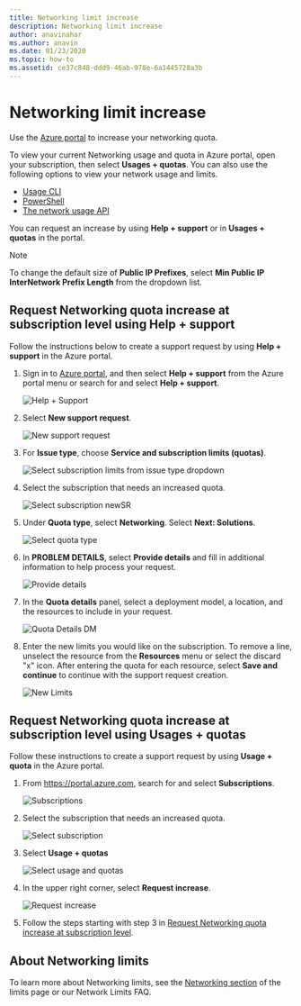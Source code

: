 ```yaml
---
title: Networking limit increase
description: Networking limit increase
author: anavinahar
ms.author: anavin
ms.date: 01/23/2020
ms.topic: how-to
ms.assetid: ce37c848-ddd9-46ab-978e-6a1445728a3b
---
```


# Networking limit increase

Use the [Azure portal](https://portal.azure.com) to increase your networking quota.

To view your current Networking usage and quota in Azure portal, open your subscription, then select **Usages + quotas**. You can also use the following options to view your network usage and limits.

* [Usage CLI](/cli/azure/network#az_network_list_usages)
* [PowerShell](/powershell/module/azurerm.network/get-azurermnetworkusage)
* [The network usage API](/rest/api/virtualnetwork/virtualnetworks/listusage)

You can request an increase by using **Help + support** or in **Usages + quotas** in the portal.

> [!Note]
> To change the default size of **Public IP Prefixes**, select **Min Public IP InterNetwork Prefix Length** from the dropdown list.

## Request Networking quota increase at subscription level using Help + support

Follow the instructions below to create a support request by using **Help + support** in the Azure portal.

1. Sign in to [Azure portal](https://portal.azure.com), and then select **Help + support** from the Azure portal menu or search for and select **Help + support**.

    ![Help + Support](./media/networking-quota-request/help-plus-support.png)

1. Select **New support request**.

    ![New support request](./media/networking-quota-request/new-support-request.png)

1. For **Issue type**, choose **Service and subscription limits (quotas)**.

    ![Select subscription limits from issue type dropdown](./media/networking-quota-request/select-quota-issue-type.png)

1. Select the subscription that needs an increased quota.

    ![Select subscription newSR](./media/networking-quota-request/select-subscription-support-request.png)

1. Under **Quota type**, select **Networking**. Select **Next: Solutions**.

    ![Select quota type](./media/networking-quota-request/select-quota-type-network.png)

1. In **PROBLEM DETAILS**, select **Provide details** and fill in additional information to help process your request.

    ![Provide details](./media/networking-quota-request/provide-details-link.png)

1. In the **Quota details** panel, select a deployment model, a location, and the resources to include in your request.

    ![Quota Details DM](./media/networking-quota-request/quota-details-network.png)

1. Enter the new limits you would like on the subscription. To remove a line, unselect the resource from the **Resources** menu or select the discard "x" icon. After entering the quota for each resource, select **Save and continue** to continue with the support request creation.

    ![New Limits](./media/networking-quota-request/network-new-limits.png)

## Request Networking quota increase at subscription level using Usages + quotas

Follow these instructions to create a support request by using **Usage + quota** in the Azure portal.

1. From https://portal.azure.com, search for and select **Subscriptions**.

    ![Subscriptions](./media/networking-quota-request/search-for-suscriptions.png)

1. Select the subscription that needs an increased quota.

    ![Select subscription](./media/networking-quota-request/select-subscription-change-quota.png)

1. Select **Usage + quotas**

    ![Select usage and quotas](./media/networking-quota-request/select-usage-plus-quotas.png)

1. In the upper right corner, select **Request increase**.

    ![Request increase](./media/networking-quota-request/request-increase-from-subscription.png)

1. Follow the steps starting with step 3 in [Request Networking quota increase at subscription level](#request-networking-quota-increase-at-subscription-level-using-help--support).

## About Networking limits

To learn more about Networking limits, see the [Networking section](../../azure-resource-manager/management/azure-subscription-service-limits.md#networking-limits) of the limits page or our Network Limits FAQ.
